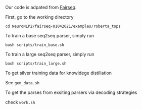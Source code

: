 Our code is adpated from [Fairseq](https://github.com/pytorch/fairseq).

First, go to the working directory

    cd NeuroNLP2/fairseq-01042021/examples/roberta_tops

To train a base seq2seq parser, simply run

    bash scripts/train_base.sh

To train a large seq2seq parser, simply run

    bash scripts/train_large.sh

To get silver training data for knowldege distillation

See `gen_data.sh`

To get the parses from exsiting parsers via decoding strategies

check `work.sh`

